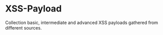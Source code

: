 # XSS-Payload
Collection basic, intermediate and advanced XSS payloads gathered from different sources.

